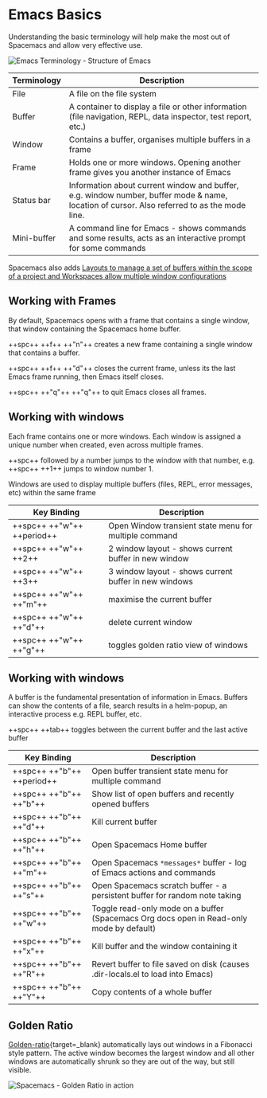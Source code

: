 # Emacs Basics

Understanding the basic terminology will help make the most out of Spacemacs and allow very effective use.

![Emacs Terminology - Structure of Emacs](https://raw.githubusercontent.com/practicalli/graphic-design/live/editors/spacemacs/screenshots/emacs-terminology-structure.png)

| Terminology | Description                                                                                                                                 |
|-------------|---------------------------------------------------------------------------------------------------------------------------------------------|
| File        | A file on the file system                                                                                                                   |
| Buffer      | A container to display a file or other information (file navigation, REPL, data inspector, test report, etc.)                               |
| Window      | Contains a buffer, organises multiple buffers in a frame                                                                                    |
| Frame       | Holds one or more windows. Opening another frame gives you another instance of Emacs                                                        |
| Status bar  | Information about current window and buffer, e.g. window number, buffer mode & name, location of cursor. Also referred to as the mode line. |
| Mini-buffer | A command line for Emacs - shows commands and some results, acts as an interactive prompt for some commands                                 |

Spacemacs also adds [Layouts to manage a set of buffers within the scope of a project and Workspaces allow multiple window configurations](working-with-projects/layouts.md)


## Working with Frames

By default, Spacemacs opens with a frame that contains a single window, that window containing the Spacemacs home buffer.

++spc++ ++f++ ++"n"++ creates a new frame containing a single window that contains a buffer.

++spc++ ++f++ ++"d"++ closes the current frame, unless its the last Emacs frame running, then Emacs itself closes.

++spc++ ++"q"++ ++"q"++ to quit Emacs closes all frames.


## Working with windows

Each frame contains one or more windows. Each window is assigned a unique number when created, even across multiple frames.

++spc++ followed by a number jumps to the window with that number, e.g. ++spc++ ++1++ jumps to window number 1.

Windows are used to display multiple buffers (files, REPL, error messages, etc) within the same frame

| Key Binding                | Description                                           |
|----------------------------|-------------------------------------------------------|
| ++spc++ ++"w"++ ++period++ | Open Window transient state menu for multiple command |
| ++spc++ ++"w"++ ++2++      | 2 window layout - shows current buffer in new window  |
| ++spc++ ++"w"++ ++3++      | 3 window layout - shows current buffer in new windows |
| ++spc++ ++"w"++ ++"m"++    | maximise the current buffer                           |
| ++spc++ ++"w"++ ++"d"++    | delete current window                                 |
| ++spc++ ++"w"++ ++"g"++    | toggles golden ratio view of windows                  |


## Working with windows

A buffer is the fundamental presentation of information in Emacs.  Buffers can show the contents of a file, search results in a helm-popup, an interactive process e.g. REPL buffer, etc.

++spc++ ++tab++ toggles between the current buffer and the last active buffer

| Key Binding                | Description                                                                              |
|----------------------------|------------------------------------------------------------------------------------------|
| ++spc++ ++"b"++ ++period++ | Open buffer transient state menu for multiple command                                    |
| ++spc++ ++"b"++ ++"b"++    | Show list of open buffers and recently opened buffers                                    |
| ++spc++ ++"b"++ ++"d"++    | Kill current buffer                                                                      |
| ++spc++ ++"b"++ ++"h"++    | Open Spacemacs Home buffer                                                               |
| ++spc++ ++"b"++ ++"m"++    | Open Spacemacs `*messages*` buffer - log of Emacs actions and commands                   |
| ++spc++ ++"b"++ ++"s"++    | Open Spacemacs scratch buffer - a persistent buffer for random note taking               |
| ++spc++ ++"b"++ ++"w"++    | Toggle read-only mode on a buffer (Spacemacs Org docs open in Read-only mode by default) |
| ++spc++ ++"b"++ ++"x"++    | Kill buffer and the window containing it                                                 |
| ++spc++ ++"b"++ ++"R"++    | Revert buffer to file saved on disk (causes .dir-locals.el to load into Emacs)           |
| ++spc++ ++"b"++ ++"Y"++    | Copy contents of a whole buffer                                                          |


## Golden Ratio

[Golden-ratio](https://github.com/roman/golden-ratio.el){target=_blank} automatically lays out windows in a Fibonacci style pattern.  The active window becomes the largest window and all other windows are automatically shrunk so they are out of the way, but still visible.

![Spacemacs - Golden Ratio in action](https://camo.githubusercontent.com/26b1ac5fec67a2c557cfbe87382a0134d3443fd0/68747470733a2f2f7261772e6769746875622e636f6d2f726f6d616e2f676f6c64656e2d726174696f2e656c2f6173736574732f676f6c64656e5f726174696f5f656c2e676966)
